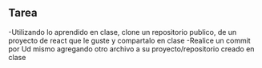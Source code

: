 ## Tarea
-Utilizando lo aprendido en clase, clone un repositorio publico, de un proyecto de react que le guste y compartalo en clase
-Realice un commit por Ud mismo agregando otro archivo a su proyecto/repositorio creado en clase